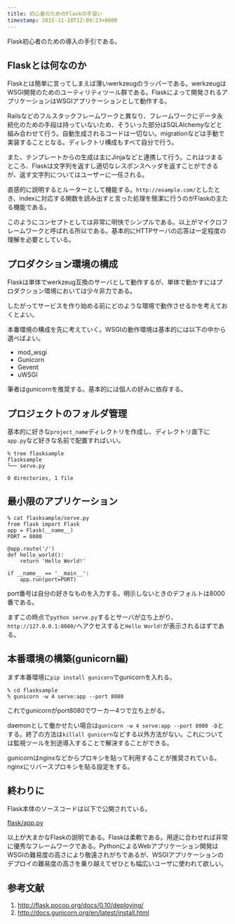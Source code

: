 ```yaml
---
title: 初心者のためのFlaskの手習い 
timestamp: 2015-11-18T12:09:23+0900
---
```


Flask初心者のための導入の手引である。

## Flaskとは何なのか

Flaskとは簡単に言ってしまえば薄いwerkzeugのラッパーである。werkzeugはWSGI開発のためのユーティリティツール群である。Flaskによって開発されるアプリケーションはWSGIアプリケーションとして動作する。

Railsなどのフルスタックフレームワークと異なり、フレームワークにデータ永続化のための手段は持っていないため、そういった部分はSQLAlchemyなどと組み合わせて行う。自動生成されるコードは一切ない。migrationなどは手動で実装することとなる。ディレクトリ構成もすべて自分で行う。

また、テンプレートからの生成は主にJinjaなどと連携して行う。これはつまるところ、Flaskは文字列を返すし適切なレスポンスヘッダを返すことができるが、返す文字列についてはユーザーに一任される。

直感的に説明するとルーターとして機能する。`http://example.com/`としたとき、indexに対応する関数を読み出すと言った処理を簡潔に行うのがFlaskの主たる機能である。

このようにコンセプトとしては非常に明快でシンプルである。以上がマイクロフレームワークと呼ばれる所以である。基本的にHTTPサーバの応答は一定程度の理解を必要としている。


## プロダクション環境の構成

Flaskは単体でwerkzeug互換のサーバとして動作するが、単体で動かすにはプロダクション環境においては少々非力である。

したがってサービスを作り始める前にどのような環境で動作させるかを考えておくとよい。

本番環境の構成を先に考えていく。WSGIの動作環境は基本的には以下の中から選べばよい。


- mod_wsgi
- Gunicorn
- Gevent
- uWSGI

筆者はgunicornを推奨する。基本的には個人の好みに依存する。

## プロジェクトのフォルダ管理

基本的に好きな`project_name`ディレクトリを作成し、ディレクトリ直下に`app.py`など好きな名前で配置すればいい。

```
% tree flasksample       
flasksample
└── serve.py

0 directories, 1 file
```

## 最小限のアプリケーション

```
% cat flasksample/serve.py 
from flask import Flask
app = Flask(__name__)
PORT = 8080

@app.route('/')
def hello_world():
    return 'Hello World!'

if __name__ == '__main__':
    app.run(port=PORT)
```

port番号は自分の好きなものを入力する。明示しないときのデフォルトは8000番である。

まずこの時点で`python serve.py`するとサーバが立ち上がり、`http://127.0.0.1:8080/`へアクセスすると`Hello World!`が表示されるはずである。

## 本番環境の構築(gunicorn編)

まず本番環境に`pip install gunicorn`でgunicornを入れる。

```
% cd flasksample
% gunicorn -w 4 serve:app --port 8080
```

これでgunicornがport8080でワーカー4つで立ち上がる。

daemonとして働かせたい場合は`gunicorn -w 4 serve:app --port 8080 -D`とする。終了の方法は`killall gunicorn`などする以外方法がない。これについては監視ツールを別途導入することで解決することができる。

gunicornはnginxなどからプロキシを貼って利用することが推奨されている。nginxにリバースプロキシを貼る設定をする。

## 終わりに

Flask本体のソースコードは以下で公開されている。

[flask/app.py](https://github.com/mitsuhiko/flask/blob/master/flask/app.py)

以上が大まかなFlaskの説明である。Flaskは柔軟である。用途に合わせれば非常に優秀なフレームワークである。PythonによるWebアプリケーション開発はWSGIの難易度の高さにより敬遠されがちであるが、WSGIアプリケーションのデプロイの難易度の高さを乗り越えてぜひとも幅広いユーザに使われて欲しい。

## 参考文献
1. http://flask.pocoo.org/docs/0.10/deploying/
2. http://docs.gunicorn.org/en/latest/install.html

